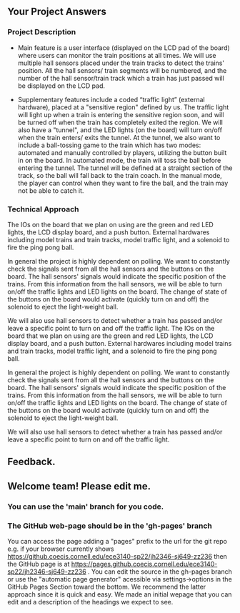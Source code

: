## Your Project Answers

### Project Description

* Main feature is a user interface (displayed on the LCD pad of the board) where users can monitor the train positions at all times. We will use multiple hall sensors placed under the train tracks to detect the trains' position. All the hall sensors/ train segments will be numbered, and the number of the hall sensor/train track which a train has just passed will be displayed on the LCD pad.  

* Supplementary features include a coded “traffic light” (external hardware), placed at a "sensitive region" defined by us. The traffic light will light up when a train is entering the sensitive region soon, and will be turned off when the train has completely exited the region. We will also have a "tunnel", and the LED lights (on the board) will turn on/off when the train enters/ exits the tunnel. At the tunnel, we also want to include a ball-tossing game to the train which has two modes: automated and manually controlled by players, utilizing the button built in on the board. In automated mode, the train will toss the ball before entering the tunnel. The tunnel will be defined at a straight section of the track, so the ball will fall back to the train coach. In the manual mode, the player can control when they want to fire the ball, and the train may not be able to catch it.
### Technical Approach

The IOs on the board that we plan on using are the green and red LED lights, the LCD display board, and a push button. External hardwares including model trains and train tracks, model traffic light, and a solenoid to fire the ping pong ball. 

In general the project is highly dependent on polling. We want to constantly check the signals sent from all the hall sensors and the buttons on the board. The hall sensors' signals would indicate the specific position of the trains. From this information from the hall sensors, we will be able to turn on/off the traffic lights and LED lights on the board. The change of state of the buttons on the board would activate (quickly turn on and off) the solenoid to eject the light-weight ball. 

We will also use hall sensors to detect whether a train has passed and/or leave a specific point to turn on and off the traffic light.
The IOs on the board that we plan on using are the green and red LED lights, the LCD display board, and a push button. External hardwares including model trains and train tracks, model traffic light, and a solenoid to fire the ping pong ball. 

In general the project is highly dependent on polling. We want to constantly check the signals sent from all the hall sensors and the buttons on the board. The hall sensors' signals would indicate the specific position of the trains. From this information from the hall sensors, we will be able to turn on/off the traffic lights and LED lights on the board. The change of state of the buttons on the board would activate (quickly turn on and off) the solenoid to eject the light-weight ball. 

We will also use hall sensors to detect whether a train has passed and/or leave a specific point to turn on and off the traffic light.

## Feedback.

## Welcome team! Please edit me.
### You can use the 'main' branch for you code.
### The GitHub web-page should be in the 'gh-pages' branch
You can access the page adding a "pages" prefix to the url for the git repo e.g. if your browser currently shows https://github.coecis.cornell.edu/ece3140-sp22/jh2346-sj649-zz236 then the GitHub page is at https://pages.github.coecis.cornell.edu/ece3140-sp22/jh2346-sj649-zz236 . You can edit the source in the gh-pages branch or use the "automatic page generator" acessible via settings->options in the GitHub Pages Section toward the bottom. We recommend the latter approach since it is quick and easy. We made an initial wepage that you can edit and a description of the headings we expect to see.